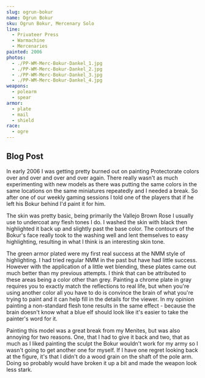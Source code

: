 ```yaml
---
slug: ogrun-bokur
name: Ogrun Bokur
sku: Ogrun Bokur, Mercenary Solo
line:
  - Privateer Press
  - Warmachine
  - Mercenaries
painted: 2006
photos:
  - ./PP-WM-Merc-Bokur-Dankel_1.jpg
  - ./PP-WM-Merc-Bokur-Dankel_2.jpg
  - ./PP-WM-Merc-Bokur-Dankel_3.jpg
  - ./PP-WM-Merc-Bokur-Dankel_4.jpg
weapons:
  - polearm
  - spear
armor:
  - plate
  - mail
  - shield
race:
  - ogre
---
```


## Blog Post

In early 2006 I was getting pretty burned out on painting Protectorate colors over and over and over and over again. There really wasn't as much experimenting with new models as there was putting the same colors in the same locations on the same miniatures repeatedly and I needed a break. So after one of our weekly gaming sessions I told one of the players that if he left his Bokur behind I'd paint it for him.

The skin was pretty basic, being primarily the Vallejo Brown Rose I usually use to undercoat any flesh tones I do. I washed the skin with black then highlighted it back up and slightly past the base color. The contours of the Bokur's face really took to the washing well and lent themselves to easy highlighting, resulting in what I think is an interesting skin tone.

The green armor plated were my first real success at the NMM style of highlighting. I had tried regular NMM in the past but have had little success. However with the application of a little wet blending, these plates came out much better than my previous attempts. I think that can be attributed to these areas being a color other than grey. Painting a chrome plate in gray requires you to exactly match the reflections to real life, but when you're using another color all you have to do is convince the brain of what you're trying to paint and it can help fill in the details for the viewer. In my opinion painting a non-standard flesh tone results in the same effect - because the brain doesn't know what a blue elf should look like it's easier to take the painter's word for it.

Painting this model was a great break from my Menites, but was also annoying for two reasons. One, that I had to give it back and two, that as much as I liked painting the sculpt the Bokur wouldn't work for my army so I wasn't going to get another one for myself. If I have one regret looking back at the figure, it's that I didn't do a wood grain on the shaft of the pole arm. Doing so probably would have broken it up a bit and made the weapon look less stark.
